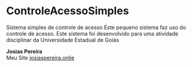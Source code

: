 # ControleAcessoSimples
Sistema simples de controle de acesso
Este pequeno sistema faz  uso do controle de acesso. 
Este sistema foi desenvolvido para uma atividade disciplinar da Universidade Estadual de Goiás

<strong>
Josias Pereira
</strong>
<br>
Meu Site <a href="http://josiaspereira.online">josiaspereira.onlie</a>
